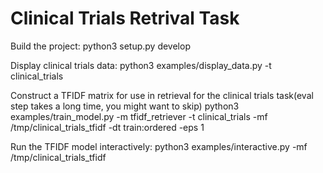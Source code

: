 # Clinical Trials Retrival Task

Build the project:
python3 setup.py develop

Display clinical trials data:
python3 examples/display_data.py -t clinical_trials

Construct a TFIDF matrix for use in retrieval for the clinical trials task(eval step takes a long time, you might want to skip)
python3 examples/train_model.py -m tfidf_retriever -t clinical_trials -mf /tmp/clinical_trials_tfidf -dt train:ordered -eps 1

Run the TFIDF model interactively:
python3 examples/interactive.py -mf /tmp/clinical_trials_tfidf